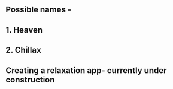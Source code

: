 ## Possible names - 
## 1. Heaven 
## 2. Chillax

## Creating a relaxation app- currently under construction

